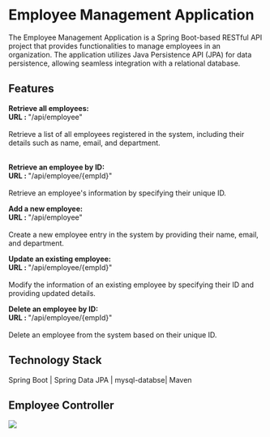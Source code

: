 <h1> Employee Management Application </h1>

The Employee Management Application is a Spring Boot-based RESTful API project that provides functionalities to manage employees in an organization. The application utilizes Java Persistence API (JPA) for data persistence, allowing seamless integration with a relational database.


<h2> Features </h2>
<b> Retrieve all employees: </b> <br>
<b> URL : </b> "/api/employee" <br><br>
Retrieve a list of all employees registered in the system, including their details such as name, email, and department.<br><br>

<b> Retrieve an employee by ID: </b><br>
<b> URL : </b> "/api/employee/{empId}" <br><br>
Retrieve an employee's information by specifying their unique ID.

<b> Add a new employee: </b> <br>
<b> URL : </b> "/api/employee" <br><br>
Create a new employee entry in the system by providing their name, email, and department.

<b> Update an existing employee:</b> <br>
<b> URL : </b> "/api/employee/{empId}" <br><br>
Modify the information of an existing employee by specifying their ID and providing updated details.

<b> Delete an employee by ID:</b><br>
<b> URL : </b> "/api/employee/{empId}" <br><br>
Delete an employee from the system based on their unique ID.

<h2> Technology Stack </h2>
Spring Boot | Spring Data JPA | mysql-databse|  Maven

<h2> Employee Controller </h2>
<img src="https://i.postimg.cc/hjLdbc81/employee-App.png">
